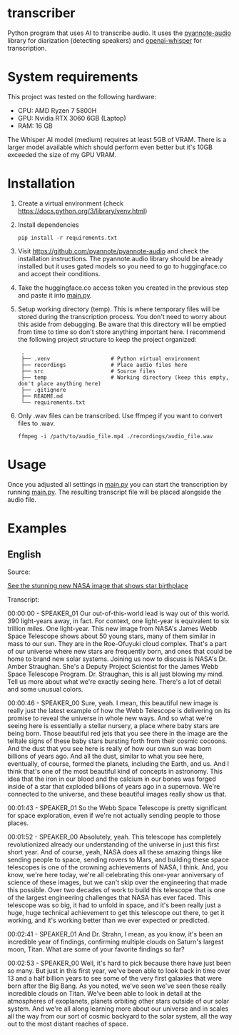# transcriber
Python program that uses AI to transcribe audio.
It uses the [pyannote-audio](https://github.com/pyannote/pyannote-audio) library for diarization (detecting speakers) and [openai-whisper](https://github.com/openai/whisper) for transcription.

# System requirements
This project was tested on the following hardware:
- CPU: AMD Ryzen 7 5800H
- GPU: Nvidia RTX 3060 6GB (Laptop)
- RAM: 16 GB

The Whisper AI model (medium) requires at least 5GB of VRAM. There is a larger model available which should perform even better but it's 10GB exceeded the size of my GPU VRAM.

# Installation
1. Create a virtual environment (check https://docs.python.org/3/library/venv.html)
1. Install dependencies
    ```
    pip install -r requirements.txt
    ```
3. Visit https://github.com/pyannote/pyannote-audio and check the installation instructions. The pyannote.audio library should be already installed but it uses gated models so you need to go to huggingface.co and accept their conditions.
4. Take the huggingface.co access token you created in the previous step and paste it into [main.py](src/main.py).
5. Setup working directory (temp). This is where temporary files will be stored during the transcription process. You don't need to worry about this aside from debugging. Be aware that this directory will be emptied from time to time so don't store anything important here. I recommend the following project structure to keep the project organized:

        .
        ├── .venv                   # Python virtual environment
        ├── recordings              # Place audio files here
        ├── src                     # Source files
        ├── temp                    # Working directory (keep this empty, don't place anything here)    
        ├── .gitignore              
        ├── README.md
        └── requirements.txt
6. Only .wav files can be transcribed. Use ffmpeg if you want to convert files to .wav.
    ```
    ffmpeg -i /path/to/audio_file.mp4 ./recordings/audio_file.wav
    ```

# Usage
Once you adjusted all settings in [main.py](src/main.py) you can start the transcription by running [main.py](src/main.py). The resulting transcript file will be placed alongside the audio file.


# Examples
## English
Source:

[See the stunning new NASA image that shows star birthplace](https://youtu.be/T66bBQblJZA?si=N0Fxr_dgXwct_h6-)

Transcript:

00:00:00 - SPEAKER_01
Our out-of-this-world lead is way out of this world. 390 light-years away, in fact. For context, one light-year is equivalent to six trillion miles. One light-year. This new image from NASA's James Webb Space Telescope shows about 50 young stars, many of them similar in mass to our sun. They are in the Roe-Ofuyuki cloud complex. That's a part of our universe where new stars are frequently born, and ones that could be home to brand new solar systems. Joining us now to discuss is NASA's Dr. Amber Straughan. She's a Deputy Project Scientist for the James Webb Space Telescope Program. Dr. Straughan, this is all just blowing my mind. Tell us more about what we're exactly seeing here. There's a lot of detail and some unusual colors.

00:00:46 - SPEAKER_00
Sure, yeah. I mean, this beautiful new image is really just the latest example of how the Webb Telescope is delivering on its promise to reveal the universe in whole new ways. And so what we're seeing here is essentially a stellar nursery, a place where baby stars are being born. Those beautiful red jets that you see there in the image are the telltale signs of these baby stars bursting forth from their cosmic cocoons. And the dust that you see here is really of how our own sun was born billions of years ago. And all the dust, similar to what you see here, eventually, of course, formed the planets, including the Earth, and us. And I think that's one of the most beautiful kind of concepts in astronomy. This idea that the iron in our blood and the calcium in our bones was forged inside of a star that exploded billions of years ago in a supernova. We're connected to the universe, and these beautiful images really show us that.

00:01:43 - SPEAKER_01
So the Webb Space Telescope is pretty significant for space exploration, even if we're not actually sending people to those places.

00:01:52 - SPEAKER_00
Absolutely, yeah. This telescope has completely revolutionized already our understanding of the universe in just this first short year. And of course, yeah, NASA does all these amazing things like sending people to space, sending rovers to Mars, and building these space telescopes is one of the crowning achievements of NASA, I think. And, you know, we're here today, we're all celebrating this one-year anniversary of science of these images, but we can't skip over the engineering that made this possible. Over two decades of work to build this telescope that is one of the largest engineering challenges that NASA has ever faced. This telescope was so big, it had to unfold in space, and it's been really just a huge, huge technical achievement to get this telescope out there, to get it working, and it's working better than we ever expected or predicted.

00:02:41 - SPEAKER_01
And Dr. Strahn, I mean, as you know, it's been an incredible year of findings, confirming multiple clouds on Saturn's largest moon, Titan. What are some of your favorite findings so far?

00:02:53 - SPEAKER_00
Well, it's hard to pick because there have just been so many. But just in this first year, we've been able to look back in time over 13 and a half billion years to see some of the very first galaxies that were born after the Big Bang. As you noted, we've seen we've seen these really incredible clouds on Titan. We've been able to look in detail at the atmospheres of exoplanets, planets orbiting other stars outside of our solar system. And we're all along learning more about our universe and in scales all the way from our sort of cosmic backyard to the solar system, all the way out to the most distant reaches of space.

